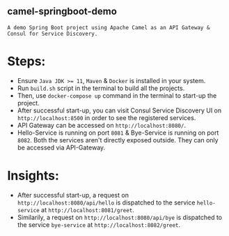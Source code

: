 ## camel-springboot-demo
`A demo Spring Boot project using Apache Camel as an API Gateway & Consul for Service Discovery.`

# Steps:
- Ensure `Java JDK >= 11`, `Maven` & `Docker` is installed in your system.
- Run `build.sh` script in the terminal to build all the projects.
- Then, use `docker-compose up` command in the terminal to start-up the project.
- After successful start-up, you can visit Consul Service Discovery UI on `http://localhost:8500` in order to see the registered services.
- API Gateway can be accessed on `http://localhost:8080/`.
- Hello-Service is running on port `8081` & Bye-Service is running on port `8082`. Both the services aren't directly exposed outside. They can only be accessed via API-Gateway.


# Insights:
- After successful start-up, a request on `http://localhost:8080/api/hello` is dispatched to the service `hello-service` at `http://localhost:8081/greet`.
- Similarily, a request on `http://localhost:8080/api/bye` is dispatched to the service `bye-service` at `http://localhost:8082/greet`.
